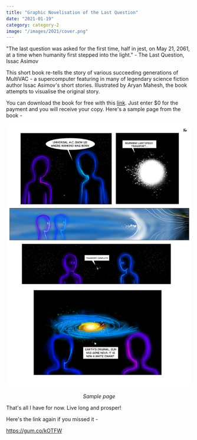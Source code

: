 ```yaml
---
title: "Graphic Novelisation of the Last Question"
date: "2021-01-19"
category: category-2
image: "/images/2021/cover.png"
---
```


"The last question was asked for the first time, half in jest, on May 21, 2061, at a time when humanity first stepped into the light." - The Last Question, Issac Asimov

This short book re-tells the story of various succeeding generations of MultiVAC - a supercomputer featuring in many of legendary science fiction author Issac Asimov's short stories. Illustrated by Aryan Mahesh, the book attempts to visualise the original story. 

You can download the book for free with this [link](https://gum.co/kOTFW). Just enter $0 for the payment and you will receive your copy. Here's a sample page from the book -

<p align="center">
<img src='/images/2021/page16.png'>
</p>

<p align="center"><i>Sample page</i></p>

That's all I have for now. Live long and prosper!

Here's the link again if you missed it -

<a href='https://gum.co/kOTFW'>https://gum.co/kOTFW</a>
